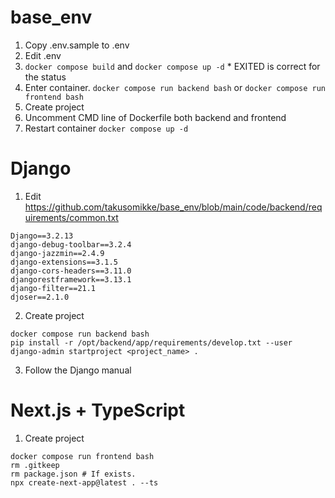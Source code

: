 # base_env

1. Copy .env.sample to .env
2. Edit .env
3. ```docker compose build``` and ```docker compose up -d``` * EXITED is correct for the status
4. Enter container.
```docker compose run backend bash``` or ```docker compose run frontend bash```
5. Create project
6. Uncomment CMD line of Dockerfile both backend and frontend
7. Restart container ```docker compose up -d```

# Django
1. Edit https://github.com/takusomikke/base_env/blob/main/code/backend/requirements/common.txt
```
Django==3.2.13
django-debug-toolbar==3.2.4
django-jazzmin==2.4.9
django-extensions==3.1.5
django-cors-headers==3.11.0
djangorestframework==3.13.1
django-filter==21.1
djoser==2.1.0
```
2. Create project
```
docker compose run backend bash
pip install -r /opt/backend/app/requirements/develop.txt --user
django-admin startproject <project_name> .
```
3. Follow the Django manual

# Next.js + TypeScript
1. Create project
```
docker compose run frontend bash
rm .gitkeep
rm package.json # If exists.
npx create-next-app@latest . --ts
```

